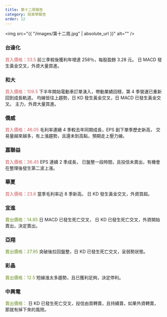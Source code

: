 ```yaml
---
title: 第十二周報告
category: 投資學報告
order: 12
---
```


<span class="image fit"><img src="{{ "/images/第十二周.jpg" | absolute_url }}" alt="" /></span>

### 台達化
<font color="IndianRed">買入價格：33.5</font>
前三季稅後獲利年增達 258％，每股盈餘 3.28 元。
日 MACD 發生黃金交叉，外資大量買進。

### 和大
<font color="IndianRed">買入價格：109.5</font>
下半年開始電動車訂單湧入，帶動業績回穩，第 4 季營運已重新回到成長軌道。
均線皆往上趨勢，日 KD 發生黃金交叉，日 MACD 已發生黃金交叉。
主力，外資大量買進。

### 僑威
<font color="IndianRed">買入價格：46.05</font>
毛利率連續 4 季較去年同期成長，EPS 創下單季歷史新高，
交易量越來越多，有上漲趨勢，且還未到高點，預期走上壓力線。

### 嘉聯益
<font color="IndianRed">買入價格：36.45</font>
EPS 連續 2 季成長，
已盤整一段時間，且投信未賣出，有機會在整理後發生第二波上漲。

### 華夏
<font color="IndianRed">買入價格：23.6</font>
當季毛利率近 8 季新高。
日 KD 發生黃金交叉，外資買超。

### 宜進
<font color="OliveDrab">賣出價格：14.85</font>
日 MACD 已發生死亡交叉， 日 KD 已發生死亡交叉，外資開始賣出，決定賣出。

### 亞翔
<font color="OliveDrab">賣出價格：27.95 </font>
突破後拉回盤整，日 KD 已發生死亡交叉，呈弱勢狀態。

### 彩晶
<font color="OliveDrab">賣出價格：12.5</font>
短線漲太多趨勢，且已獲利足夠，決定停利。

### 中興電
<font color="OliveDrab">賣出價格：</font>
日 KD 已發生死亡交叉，投信由買轉賣，且持續賣，如果外資轉賣，那就有掉下來的風險。
